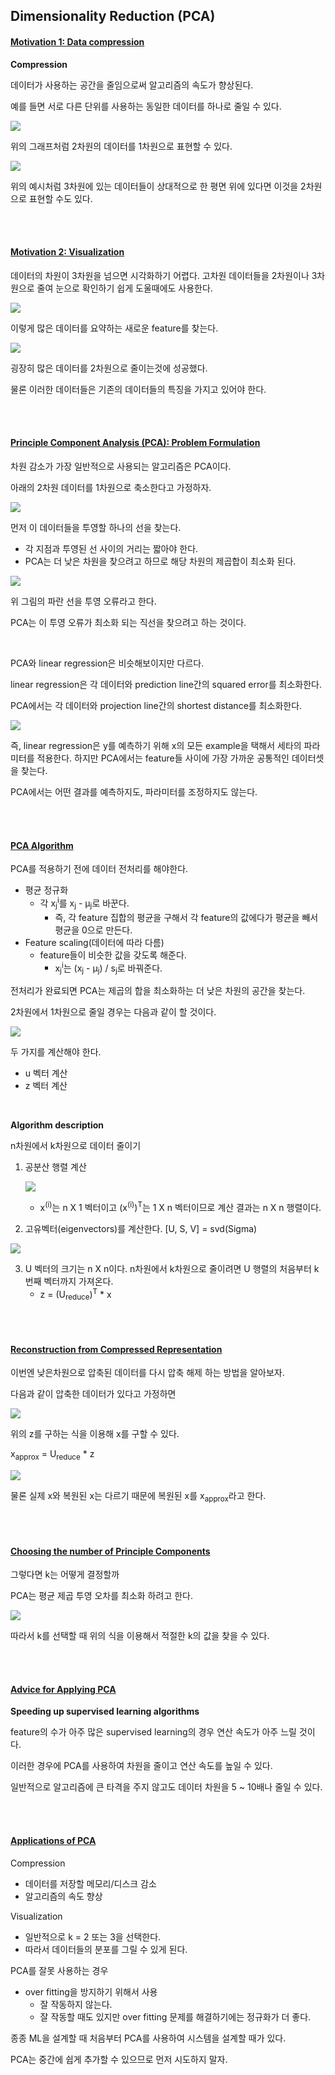 ## Dimensionality Reduction (PCA)

#### <u>Motivation 1: Data compression</u>

<b>Compression</b>

데이터가 사용하는 공간을 줄임으로써 알고리즘의 속도가 향상된다.

예를 들면 서로 다른 단위를 사용하는 동일한 데이터를 하나로 줄일 수 있다.

![](http://www.holehouse.org/mlclass/14_Dimensionality_Reduction_files/Image%20[1].png)

위의 그래프처럼 2차원의 데이터를 1차원으로 표현할 수 있다.

![](http://www.holehouse.org/mlclass/14_Dimensionality_Reduction_files/Image%20[4].png)

위의 예시처럼 3차원에 있는 데이터들이 상대적으로 한 평면 위에 있다면 이것을 2차원으로 표현할 수도 있다.

<br>

<br>

#### <u>Motivation 2: Visualization</u>

데이터의 차원이 3차원을 넘으면 시각화하기 어렵다. 고차원 데이터들을 2차원이나 3차원으로 줄여 눈으로 확인하기 쉽게 도울때에도 사용한다.

![](http://www.holehouse.org/mlclass/14_Dimensionality_Reduction_files/Image%20[5].png)

이렇게 많은 데이터를 요약하는 새로운 feature를 찾는다.

![](http://www.holehouse.org/mlclass/14_Dimensionality_Reduction_files/Image%20[6].png)

굉장히 많은 데이터를 2차원으로 줄이는것에 성공했다.

물론 이러한 데이터들은 기존의 데이터들의 특징을 가지고 있어야 한다.

<br>

<br>

#### <u>Principle Component Analysis (PCA): Problem Formulation</u>

차원 감소가 가장 일반적으로 사용되는 알고리즘은 PCA이다.

아래의 2차원 데이터를 1차원으로 축소한다고 가정하자.

![](http://www.holehouse.org/mlclass/14_Dimensionality_Reduction_files/Image%20[7].png)

먼저 이 데이터들을 투영할 하나의 선을 찾는다.

- 각 지점과 투영된 선 사이의 거리는 짧아야 한다.
- PCA는 더 낮은 차원을 찾으려고 하므로 해당 차원의 제곱합이 최소화 된다.

![](http://www.holehouse.org/mlclass/14_Dimensionality_Reduction_files/Image%20[8].png)

위 그림의 파란 선을 투영 오류라고 한다.

PCA는 이 투영 오류가 최소화 되는 직선을 찾으려고 하는 것이다.

<br>

PCA와 linear regression은 비슷해보이지만 다르다.

linear regression은 각 데이터와 prediction line간의 squared error를 최소화한다.

PCA에서는 각 데이터와 projection line간의 shortest distance를 최소화한다.

![](https://wikidocs.net/images/page/4870/dim202.PNG)

즉, linear regression은 y를 예측하기 위해 x의 모든 example을 택해서 세타의 파라미터를 적용한다. 하지만 PCA에서는 feature들 사이에 가장 가까운 공통적인 데이터셋을 찾는다.

PCA에서는 어떤 결과를 예측하지도, 파라미터를 조정하지도 않는다.

<br>

<br>

#### <u>PCA Algorithm</u>

PCA를 적용하기 전에 데이터 전처리를 해야한다.

- 평균 정규화
  - 각 x<sub>j</sub><sup>i</sup>를 x<sub>j</sub> - μ<sub>j</sub>로 바꾼다.
    - 즉, 각 feature 집합의 평균을 구해서 각 feature의 값에다가 평균을 빼서 평균을 0으로 만든다.
- Feature scaling(데이터에 따라 다름)
  - feature들이 비슷한 값을 갖도록 해준다.
    - x<sub>j</sub><sup>i</sup>는 (x<sub>j</sub> - μ<sub>j</sub>) / s<sub>j</sub>로 바꿔준다.

전처리가 완료되면 PCA는 제곱의 합을 최소화하는 더 낮은 차원의 공간을 찾는다.

2차원에서 1차원으로 줄일 경우는 다음과 같이 할 것이다.

![](http://www.holehouse.org/mlclass/14_Dimensionality_Reduction_files/Image%20[11].png)

두 가지를 계산해야 한다.

- u 벡터 계산
- z 벡터 계산

<br>

<b>Algorithm description</b>

n차원에서 k차원으로 데이터 줄이기

1. 공분산 행렬 계산

   ![](http://www.holehouse.org/mlclass/14_Dimensionality_Reduction_files/Image%20[12].png)

   - x<sup>(i)</sup>는 n X 1 벡터이고 (x<sup>(i)</sup>)<sup>T</sup>는 1 X n 벡터이므로 계산 결과는 n X n 행렬이다.

2. 고유벡터(eigenvectors)를 계산한다.
   [U, S, V] = svd(Sigma)



![](http://www.holehouse.org/mlclass/14_Dimensionality_Reduction_files/Image%20[14].png)

3. U 벡터의 크기는 n X n이다.
   n차원에서 k차원으로 줄이려면 U 행렬의 처음부터 k번째 벡터까지 가져온다.
   - z = (U<sub>reduce</sub>)<sup>T</sup> * x


<br>

<br>

#### <u>Reconstruction from Compressed Representation</u>

이번엔 낮은차원으로 압축된 데이터를 다시 압축 해제 하는 방법을 알아보자.

다음과 같이 압축한 데이터가 있다고 가정하면

![](http://www.holehouse.org/mlclass/14_Dimensionality_Reduction_files/Image%20[15].png)

위의 z를 구하는 식을 이용해 x를 구할 수 있다.

x<sub>approx</sub> = U<sub>reduce</sub> * z

![](http://www.holehouse.org/mlclass/14_Dimensionality_Reduction_files/Image%20[16].png)

물론 실제 x와 복원된 x는 다르기 때문에 복원된 x를 x<sub>approx</sub>라고 한다.

<br>

<br>

#### <u>Choosing the number of Principle Components</u>

그렇다면 k는 어떻게 결정할까

PCA는 평균 제곱 투영 오차를 최소화 하려고 한다.

![](http://www.holehouse.org/mlclass/14_Dimensionality_Reduction_files/Image%20[19].png)

따라서 k를 선택할 때 위의 식을 이용해서 적절한 k의 값을 찾을 수 있다.

<br>

<br>

#### <u>Advice for Applying PCA</u>

<b>Speeding up supervised learning algorithms</b>

feature의 수가 아주 많은 supervised learning의 경우 연산 속도가 아주 느릴 것이다.

이러한 경우에 PCA를 사용하여 차원을 줄이고 연산 속도를 높일 수 있다.

일반적으로 알고리즘에 큰 타격을 주지 않고도 데이터 차원을 5 ~ 10배나 줄일 수 있다.

<br>

<br>

#### <u>Applications of PCA</u>

Compression

- 데이터를 저장할 메모리/디스크 감소
- 알고리즘의 속도 향상

Visualization

- 일반적으로 k = 2 또는 3을 선택한다.
- 따라서 데이터들의 분포를 그릴 수 있게 된다.

PCA를 잘못 사용하는 경우

- over fitting을 방지하기 위해서 사용
  - 잘 작동하지 않는다.
  - 잘 작동할 때도 있지만 over fitting 문제를 해결하기에는 정규화가 더 좋다.

종종 ML을 설계할 때 처음부터 PCA를 사용하여 시스템을 설계할 때가 있다.

PCA는 중간에 쉽게 추가할 수 있으므로 먼저 시도하지 말자.
